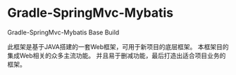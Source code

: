 # Gradle-SpringMvc-Mybatis
Gradle-SpringMvc-Mybatis Base Build

此框架是基于JAVA搭建的一套Web框架，可用于新项目的底层框架。
本框架目的集成Web相关的众多主流功能。
并且易于删减功能，最后打造出适合项目业务的框架。

